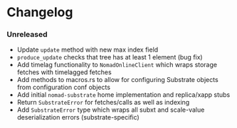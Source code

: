 # Changelog

### Unreleased

- Update `update` method with new max index field
- `produce_update` checks that tree has at least 1 element (bug fix)
- Add timelag functionality to `NomadOnlineClient` which wraps storage fetches with timelagged fetches
- Add methods to macros.rs to allow for configuring Substrate objects from configuration conf objects
- Add initial `nomad-substrate` home implementation and replica/xapp stubs
- Return `SubstrateError` for fetches/calls as well as indexing
- Add `SubstrateError` type which wraps all subxt and scale-value deserialization errors (substrate-specific)
